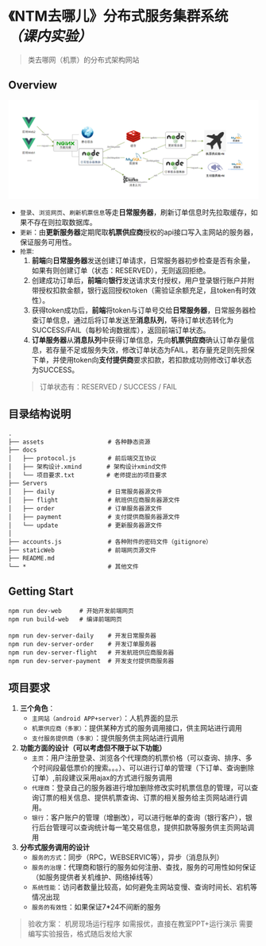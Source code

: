 # 《NTM去哪儿》分布式服务集群系统 *（课内实验）*
 >类去哪网（机票）的分布式架构网站

## Overview
 
![image](https://github.com/Sleaf/DistributedServerTest/blob/master/assets/overview.png)

 - `登录`、`浏览网页`、`刷新机票信息`等走**日常服务器**，刷新订单信息时先拉取缓存，如果不存在则拉取数据库。
 - `更新`：由**更新服务器**定期爬取**机票供应商**授权的api接口写入主网站的服务器，保证服务可用性。
 - `抢票`:
    1. **前端**向**日常服务器**发送创建订单请求，日常服务器初步检查是否有余量，如果有则创建订单（状态：RESERVED），无则返回拒绝。
    2. 创建成功订单后，**前端**向**银行**发送请求支付授权，用户登录银行账户并附带授权扣款金额，银行返回授权token（需验证余额充足，且token有时效性）。
    3. 获得token成功后，**前端**将token与订单号交给**日常服务器**，日常服务器检查订单信息，通过后将订单发送至**消息队列**，等待订单状态转化为SUCCESS/FAIL（每秒轮询数据库），返回前端订单状态。
    4. **订单服务器**从**消息队列**中获得订单信息，先向**机票供应商**确认订单存量信息，若存量不足或服务失效，修改订单状态为FAIL，若存量充足则先担保下单，并使用token向**支付提供商**要求扣款，若扣款成功则修改订单状态为SUCCESS。
     > 订单状态有：RESERVED / SUCCESS / FAIL
 
## 目录结构说明
```
.
├── assets                  # 各种静态资源
├── docs
│   ├── protocol.js         # 前后端交互协议
│   ├── 架构设计.xmind       # 架构设计xmind文件
│   └── 项目要求.txt         # 老师提出的项目要求
├── Servers                 
│   ├── daily               # 日常服务器源文件
│   ├── flight              # 航班供应商服务器源文件
│   ├── order               # 订单服务器源文件
│   ├── payment             # 支付提供商服务器源文件
│   └── update              # 更新服务器源文件
│
├── accounts.js             # 各种附件的密码文件（gitignore）
├── staticWeb               # 前端网页源文件
├── README.md
└── *                       # 其他文件
```

## Getting Start
```
npm run dev-web     # 开始开发前端网页
npm run build-web   # 编译前端网页

npm run dev-server-daily    # 开发日常服务器
npm run dev-server-order    # 开发订单服务器
npm run dev-server-flight   # 开发航班供应商服务器
npm run dev-server-payment  # 开发支付提供商服务器
```

## 项目要求
1. **三个角色**：
    - `主网站（android APP+server）`：人机界面的显示
    - `机票供应商（多家）`：提供某种方式的服务调用接口，供主网站进行调用
    - `支付服务提供商（多家）`：提供服务供主网站进行调用
2. **功能方面的设计（可以考虑但不限于以下功能）**
    - `主页`：用户注册登录、浏览各个代理商的机票价格（可以查询、排序、多个时间段最低票价的搜索。。。）、可以进行订单的管理（下订单、查询删除订单）,前段建议采用ajax的方式进行服务调用
    - `代理商`：登录自己的服务器进行增加删除修改实时机票信息的管理，可以查询订票的相关信息、提供机票查询、订票的相关服务给主页网站进行调用。
    - `银行`：客户账户的管理（增删改），可以进行帐单的查询（银行客户），银行后台管理可以查询统计每一笔交易信息，提供扣款等服务供主页网站调用
3. **分布式服务调用的设计**
    - `服务的方式`：同步（RPC，WEBSERVIC等），异步（消息队列）
    - `服务的治理`：代理商和银行的服务如何注册、查找，服务的可用性如何保证（如服务提供者关机维护、网络掉线等）
    - `系统性能`：访问者数量比较高，如何避免主网站变慢、查询时间长、宕机等情况出现
    - `服务的有效性`：如果保证7*24不间断的服务
  
>验收方案：
机房现场运行程序
如需报优，直接在教室PPT+运行演示
需要编写实验报告，格式随后发给大家



